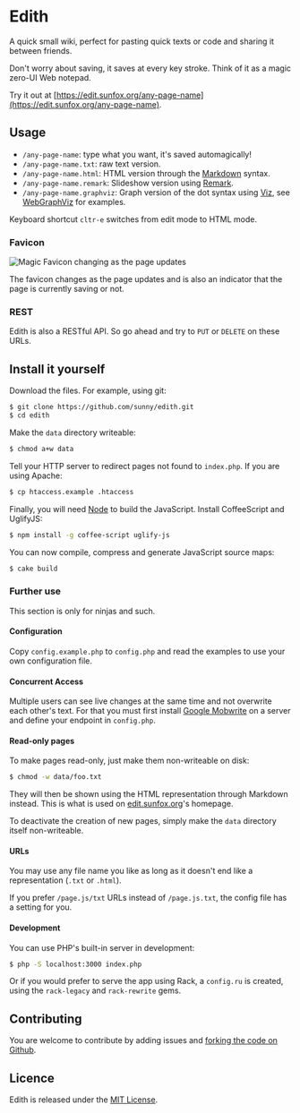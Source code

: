 Edith
=====

A quick small wiki, perfect for pasting quick texts or code and sharing it between friends.

Don't worry about saving, it saves at every key stroke. Think of it as a magic zero-UI Web notepad.

Try it out at [https://edit.sunfox.org/any-page-name](https://edit.sunfox.org/any-page-name).

Usage
-----

- `/any-page-name`: type what you want, it's saved automagically!
- `/any-page-name.txt`: raw text version.
- `/any-page-name.html`: HTML version through the
  [Markdown](https://daringfireball.net/projects/markdown/) syntax.
- `/any-page-name.remark`: Slideshow version using
  [Remark](https://github.com/gnab/remark).
- `/any-page-name.graphviz`: Graph version of the dot syntax using
  [Viz](https://github.com/mdaines/viz.js/), see
  [WebGraphViz](http://www.webgraphviz.com/) for examples.

Keyboard shortcut `cltr-e` switches from edit mode to HTML mode.

### Favicon

![Magic Favicon changing as the page updates](https://sunny.github.io/edith/favicon.gif)

The favicon changes as the page updates and is also an indicator that the page
is currently saving or not.

### REST

Edith is also a RESTful API. So go ahead and try to `PUT` or `DELETE` on these
URLs.

Install it yourself
-------------------

Download the files. For example, using git:

```sh
$ git clone https://github.com/sunny/edith.git
$ cd edith
```

Make the `data` directory writeable:

```sh
$ chmod a+w data
```

Tell your HTTP server to redirect pages not found to `index.php`.
If you are using Apache:

```sh
$ cp htaccess.example .htaccess
```

Finally, you will need [Node](https://nodejs.org/) to build the JavaScript.
Install CoffeeScript and UglifyJS:

```sh
$ npm install -g coffee-script uglify-js
```

You can now compile, compress and generate JavaScript source maps:

```sh
$ cake build
```

### Further use

This section is only for ninjas and such.

#### Configuration

Copy `config.example.php` to `config.php` and read the examples to use your own
configuration file.

#### Concurrent Access

Multiple users can see live changes at the same time and not overwrite each
other's text. For that you must first install
[Google Mobwrite](https://code.google.com/archive/p/google-mobwrite/) on a
server and define your endpoint in `config.php`.

#### Read-only pages

To make pages read-only, just make them non-writeable on disk:

```sh
$ chmod -w data/foo.txt
```

They will then be shown using the HTML representation through Markdown instead.
This is what is used on [edit.sunfox.org](https://edit.sunfox.org/)'s homepage.

To deactivate the creation of new pages, simply make the  `data` directory
itself non-writeable.

#### URLs

You may use any file name you like as long as it doesn't end like a
representation (`.txt` or `.html`).

If you prefer `/page.js/txt` URLs instead of `/page.js.txt`, the config file
has a setting for you.

#### Development

You can use PHP's built-in server in development:

```sh
$ php -S localhost:3000 index.php
```

Or if you would prefer to serve the app using Rack, a `config.ru` is created,
using the `rack-legacy` and `rack-rewrite` gems.

Contributing
------------

You are welcome to contribute by adding issues and
[forking the code on Github](https://github.com/sunny/edith).

Licence
-------

Edith is released under the
[MIT License](https://opensource.org/licenses/MIT).
